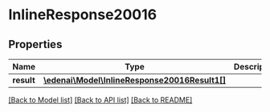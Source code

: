 # InlineResponse20016

## Properties
Name | Type | Description | Notes
------------ | ------------- | ------------- | -------------
**result** | [**\edenai\Model\InlineResponse20016Result1[]**](InlineResponse20016Result1.md) |  | [optional] 

[[Back to Model list]](../README.md#documentation-for-models) [[Back to API list]](../README.md#documentation-for-api-endpoints) [[Back to README]](../README.md)


